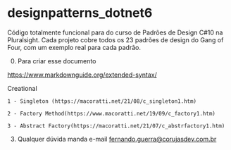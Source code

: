 # designpatterns_dotnet6
Código totalmente funcional para do curso de Padrões de Design C#10 na Pluralsight. Cada projeto cobre todos os 23 padrões de design do Gang of Four, com um exemplo real para cada padrão.


0. Para criar esse documento

https://www.markdownguide.org/extended-syntax/

Creational

	1 - Singleton (https://macoratti.net/21/08/c_singleton1.htm)

	2 - Factory Method(https://www.macoratti.net/19/09/c_factory1.htm)

	3 - Abstract Factory(https://macoratti.net/21/07/c_abstrfactory1.htm)

3. Qualquer dúvida manda e-mail fernando.guerra@corujasdev.com.br



